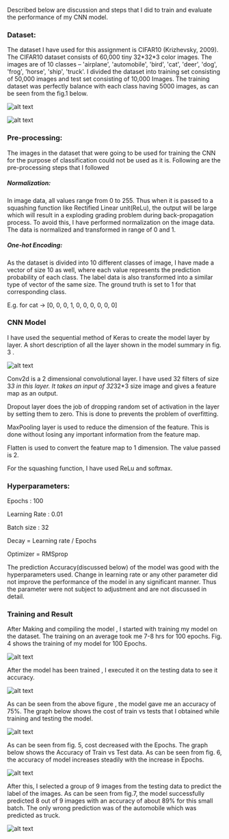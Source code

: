 Described below are discussion and steps that I did to train and evaluate the performance of my CNN model.

<h3>Dataset:</h3> The dataset I have used for this assignment is CIFAR10 (Krizhevsky, 2009). The CIFAR10 dataset consists of 60,000 tiny 32*32*3 color images. The images are of 10 classes – 'airplane', 'automobile', 'bird', 'cat', 'deer', 'dog', 'frog', 'horse', 'ship', 'truck'. I divided the dataset into training set consisting of 50,000 images and test set consisting of 10,000 Images. The training dataset was perfectly balance with each class having 5000 images, as can be seen from the fig.1 below.

![alt text](images/img_cnt.JPG)

![alt text](images/smpl_img.JPG)

<h3>Pre-processing:</h3> The images in the dataset that were going to be used for training the CNN for the purpose of classification could not be used as it is. Following are the pre-processing steps that I followed

<h5>Normalization:</h5> In image data, all values range from 0 to 255. Thus when it is passed to a squashing function like Rectified Linear unit(ReLu), the output will be large which will result in a exploding grading problem during back-propagation process. To avoid this, I have performed normalization on the image data. The data is normalized and transformed in range of 0 and 1.
<h5>One-hot Encoding:</h5> As the dataset is divided into 10 different classes of image, I have made a vector of size 10 as well, where each value represents the prediction probability of each class. The label data is also transformed into a similar type of vector of the same size. The ground truth is set to 1 for that corresponding class.

E.g. for cat -> [0, 0, 0, 1, 0, 0, 0, 0, 0, 0]

<h3>CNN Model</h3>

I have used the sequential method of Keras to create the model layer by layer. A short description of all the layer shown in the model summary in fig. 3 .

![alt text](images/model_info.JPG)

Conv2d is a 2 dimensional convolutional layer. I have used 32 filters of size 3*3 in this layer. It takes an input of 32*32*3 size image and gives a feature map as an output.

Dropout layer does the job of dropping random set of activation in the layer by setting them to zero. This is done to prevents the problem of overfitting.

MaxPooling layer is used to reduce the dimension of the feature. This is done without losing any important information from the feature map.

Flatten is used to convert the feature map to 1 dimension. The value passed is 2.

For the squashing function, I have used ReLu and softmax.

<h3>Hyperparameters:</h3>
Epochs : 100

Learning Rate : 0.01

Batch size : 32

Decay = Learning rate / Epochs

Optimizer = RMSprop

The prediction Accuracy(discussed below) of the model was good with the hyperparameters used. Change in learning rate or any other parameter did not improve the performance of the model in any significant manner. Thus the parameter were not subject to adjustment and are not discussed in detail.

<h3>Training and Result</h3>
After Making and compiling the model , I started with training my model on the dataset. The training on an average took me 7-8 hrs for 100 epochs. Fig. 4 shows the training of my model for 100 Epochs.

![alt text](images/trainning.JPG)

After the model has been trained , I executed it on the testing data to see it accuracy.

![alt text](images/acc1.JPG)

As can be seen from the above figure , the model gave me an accuracy of 75%.
The graph below shows the cost of train vs tests that I obtained while training and testing the model.

![alt text](images/cost_graph.JPG)

As can be seen from fig. 5, cost decreased with the Epochs.
The graph below shows the Accuracy of Train vs Test data. As can be seen from fig. 6, the accuracy of model increases steadily with the increase in Epochs.

![alt text](images/cost_graph.JPG)

After this, I selected a group of 9 images from the testing data to predict the label of the images. As can be seen from fig.7, the model successfully predicted 8 out of 9 images with an accuracy of about 89% for this small batch. The only wrong prediction was of the automobile which was predicted as truck.

![alt text](images/example1.JPG)
